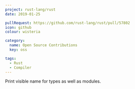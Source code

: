 ```yaml
---
project: rust-lang/rust
date: 2019-01-25

pullRequest: https://github.com/rust-lang/rust/pull/57802
icon: github
colour: wisteria

category:
  name: Open Source Contributions
  key: oss

tags:
  - Rust
  - Compiler
---
```

Print visible name for types as well as modules.
